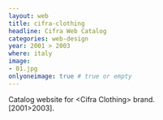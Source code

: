```yaml
---
layout: web
title: cifra-clothing
headline: Cifra Web Catalog
categories: web-design
year: 2001 > 2003
where: italy
image:
- 01.jpg
onlyoneimage: true # true or empty
---
```

Catalog website for &lt;Cifra Clothing&gt; brand.  
[2001>2003].

